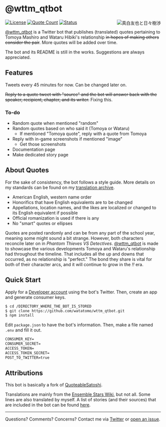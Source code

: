 # @wttm_qtbot

<a href="https://twitter.com/ensemble_stars/status/681716281414815744"><img align="right" src="https://user-images.githubusercontent.com/23179278/87398281-85c97880-c56a-11ea-9510-044666dafcf2.png" alt="真白友也と日々樹渉" title="そのとき触れたものが愛おしくて、あの泣き顔を笑顔にしてやりたくなったんだ"></a>

[![License](https://img.shields.io/github/license/watatomo/wttm_qtbot)](https://github.com/watatomo/wttm_qtbot/blob/master/LICENSE)
[![Quote Count](https://img.shields.io/badge/quote%20count-188-blue.svg)](https://gist.github.com/watatomo/7503775b00c3df1a0580e102829e8a3c)
[![Status](https://img.shields.io/badge/status-running-brightgreen.svg)](https://twitter.com/wttm_qtbot)

[@wttm_qtbot](https://twitter.com/wttm_qtbot) is a Twitter bot that publishes (translated) quotes pertaining to Tomoya Mashiro and Wataru Hibiki's relationship ~~in hopes of making others consider the pair~~. More quotes will be added over time.

The bot and its README is still in the works. Suggestions are always appreciated.

## Features

Tweets every 45 minutes for now. Can be changed later on.

~~Reply to a quote tweet with "source" and the bot will answer back with the speaker, recipient, chapter, and its writer.~~ Fixing this.

### To-do

- Random quote when mentioned "random"
- Random quotes based on who said it (Tomoya or Wataru)
  - If mentioned "Tomoya quote", reply with a quote from Tomoya
- Reply with in-game screenshots if mentioned "image"
  - Get those screenshots
- Documentation page
- Make dedicated story page

## About Quotes

For the sake of consistency, the bot follows a style guide. More details on my standards can be found on my [translation archive](https://watatomo.github.io/tl/about/#Personal-Style-Guide).

- American English, western name order
- Honorifics that have English equivalents are to be changed
- Appellations, location names, and the likes are localized or changed to its English equivalent if possible
- Official romanization is used if there is any
- No "smart" quotes or ellipses

Quotes are posted randomly and can be from any part of the school year, meaning some might sound a bit strange. However, both characters reconcile later on in *Phantom Thieves VS Detectives*. [@wttm_qtbot](https://twitter.com/wttm_qtbot) is made to showcase the various developments Tomoya and Wataru's relationship had throughout the timeline. That includes all the up and downs that occurred, as no relationship is "perfect." The bond they share is vital for both of their character arcs, and it will continue to grow in the *!!* era.

## Quick Start

Apply for a [Developer account](https://developer.twitter.com/) using the bot's Twitter. Then, create an app and generate consumer keys.

```sh
$ cd /DIRECTORY_WHERE_THE_BOT_IS_STORED
$ git clone https://github.com/watatomo/wttm_qtbot.git
$ npm install
```

Edit `package.json` to have the bot's information. Then, make a file named `.env` and fill it out.

```txt
CONSUMER_KEY=
CONSUMER_SECRET=
ACCESS_TOKEN=
ACCESS_TOKEN_SECRET=
POST_TO_TWITTER=true
```

## Attributions

This bot is basically a fork of [QuoteableSatoshi](https://github.com/dergigi/QuotableSatoshi).

Translations are mainly from the [Ensemble Stars Wiki](https://ensemble-stars.fandom.com), but not all. Some lines are also translated by myself. A list of stories (and their sources) that are included in the bot can be found [here](https://gist.github.com/watatomo/7503775b00c3df1a0580e102829e8a3c).

---

Questions? Comments? Concerns? Contact me via [Twitter](https://twitter.com/riamuyumemi) or [open an issue](https://github.com/watatomo/wttm_qtbot/issues).
